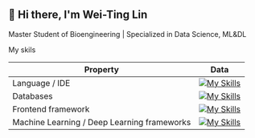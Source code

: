 ## 👋 Hi there, I'm Wei-Ting Lin

Master Student of Bioengineering | Specialized in Data Science, ML&DL



My skils

| Property                                  | Data                                           |
|-------------------------------------------|------------------------------------------------|
| Language / IDE                            | [![My Skills](https://skillicons.dev/icons?i=js,py,r)](https://skillicons.dev)                                  |
| Databases                                 | [![My Skills](https://skillicons.dev/icons?i=mysql,mongodb)](https://skillicons.dev)                                      |
| Frontend framework                         |[![My Skills](https://skillicons.dev/icons?i=angular,vue)](https://skillicons.dev)                                  |
| Machine Learning / Deep Learning frameworks|[![My Skills](https://skillicons.dev/icons?i=tensorflow,pytorch)](https://skillicons.dev) |

